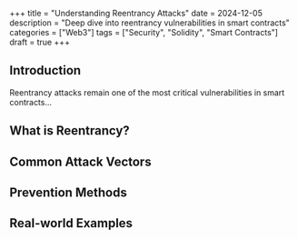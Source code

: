 +++
title = "Understanding Reentrancy Attacks"
date = 2024-12-05
description = "Deep dive into reentrancy vulnerabilities in smart contracts"
categories = ["Web3"]
tags = ["Security", "Solidity", "Smart Contracts"]
draft = true
+++

## Introduction
Reentrancy attacks remain one of the most critical vulnerabilities in smart contracts...

## What is Reentrancy?

## Common Attack Vectors

## Prevention Methods

## Real-world Examples